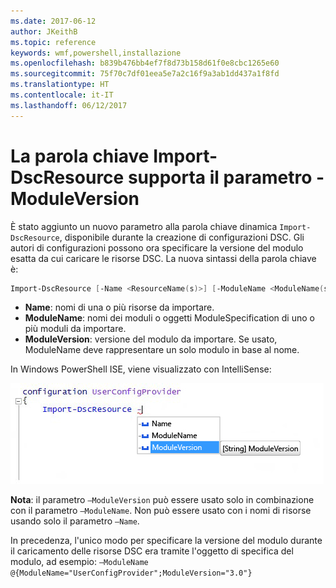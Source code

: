 ```yaml
---
ms.date: 2017-06-12
author: JKeithB
ms.topic: reference
keywords: wmf,powershell,installazione
ms.openlocfilehash: b839b476bb4ef7f8d73b158d61f0e8cbc1265e60
ms.sourcegitcommit: 75f70c7df01eea5e7a2c16f9a3ab1dd437a1f8fd
ms.translationtype: HT
ms.contentlocale: it-IT
ms.lasthandoff: 06/12/2017
---
```

# <a name="import-dscresource-keyword-supports--moduleversion-parameter"></a>La parola chiave Import-DscResource supporta il parametro -ModuleVersion

È stato aggiunto un nuovo parametro alla parola chiave dinamica `Import-DscResource`, disponibile durante la creazione di configurazioni DSC. Gli autori di configurazioni possono ora specificare la versione del modulo esatta da cui caricare le risorse DSC. La nuova sintassi della parola chiave è:

```powershell
Import-DscResource [-Name <ResourceName(s)>] [-ModuleName <ModuleName(s)>] [-ModuleVersion <ModuleVersion>]
```

* **Name**: nomi di una o più risorse da importare.
* **ModuleName**: nomi dei moduli o oggetti ModuleSpecification di uno o più moduli da importare.
* **ModuleVersion**: versione del modulo da importare. Se usato, ModuleName deve rappresentare un solo modulo in base al nome. 

In Windows PowerShell ISE, viene visualizzato con IntelliSense:

![](../images/Import-DscResource-Modversion.jpg)

**Nota**: il parametro `–ModuleVersion` può essere usato solo in combinazione con il parametro `–ModuleName`. Non può essere usato con i nomi di risorse usando solo il parametro `–Name`.

In precedenza, l'unico modo per specificare la versione del modulo durante il caricamento delle risorse DSC era tramite l'oggetto di specifica del modulo, ad esempio: `–ModuleName @{ModuleName="UserConfigProvider";ModuleVersion="3.0"}`

